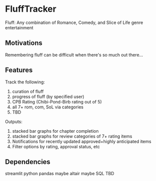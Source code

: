 # FluffTracker
Fluff: Any combination of Romance, Comedy, and Slice of Life genre entertainment

## Motivations
Remembering fluff can be difficult when there's so much out there...

## Features
Track the following:
1) curation of fluff
2) progress of fluff (by specified user)
3) CPB Rating (Chibi-Pond-Birb rating out of 5)
4) all 7+ rom, com, SoL via categories
5) TBD

Outputs:
1) stacked bar graphs for chapter completion
2) stacked bar graphs for review categories of 7+ rating items
3) Notifications for recently updated approved+highly anticipated items
4) Filter options by rating, approval status, etc

## Dependencies
streamlit
python
pandas
maybe altair
maybe SQL
TBD
